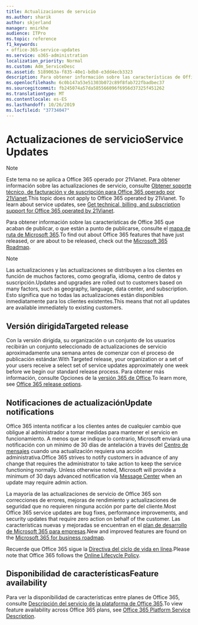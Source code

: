 ```yaml
---
title: Actualizaciones de servicio
ms.author: sharik
author: skjerland
manager: mnirkhe
audience: ITPro
ms.topic: reference
f1_keywords:
- office-365-service-updates
ms.service: o365-administration
localization_priority: Normal
ms.custom: Adm_ServiceDesc
ms.assetid: 5189063a-f835-40e1-bdb8-e3dd4ecb3323
description: Para obtener información sobre las características de Office 365 que acaban de publicar, o que están a punto de publicarse, consulte el mapa de ruta de Microsoft 365.
ms.openlocfilehash: 6c0b147a53e51303b072c89f8fab722fbadbec37
ms.sourcegitcommit: fb245074a57da585566096f6956d37325f451262
ms.translationtype: MT
ms.contentlocale: es-ES
ms.lasthandoff: 10/26/2019
ms.locfileid: "37734047"
---
```

# <a name="service-updates"></a><span data-ttu-id="95372-103">Actualizaciones de servicio</span><span class="sxs-lookup"><span data-stu-id="95372-103">Service Updates</span></span>

> [!NOTE]
> <span data-ttu-id="95372-p101">Este tema no se aplica a Office 365 operado por 21Vianet. Para obtener información sobre las actualizaciones de servicio, consulte [Obtener soporte técnico, de facturación y de suscripción para Office 365 operado por 21Vianet](https://go.microsoft.com/fwlink/?LinkID=733350&amp;clcid=0x409).</span><span class="sxs-lookup"><span data-stu-id="95372-p101">This topic does not apply to Office 365 operated by 21Vianet. To learn about service updates, see [Get technical, billing, and subscription support for Office 365 operated by 21Vianet](https://go.microsoft.com/fwlink/?LinkID=733350&amp;clcid=0x409).</span></span> 
  
<span data-ttu-id="95372-106">Para obtener información sobre las características de Office 365 que acaban de publicar, o que están a punto de publicarse, consulte el [mapa de ruta de Microsoft 365](https://go.microsoft.com/fwlink/?LinkId=509914).</span><span class="sxs-lookup"><span data-stu-id="95372-106">To find out about Office 365 features that have just released, or are about to be released, check out the [Microsoft 365 Roadmap](https://go.microsoft.com/fwlink/?LinkId=509914).</span></span>
  
> [!NOTE]
> <span data-ttu-id="95372-107">Las actualizaciones y las actualizaciones se distribuyen a los clientes en función de muchos factores, como geografía, idioma, centro de datos y suscripción.</span><span class="sxs-lookup"><span data-stu-id="95372-107">Updates and upgrades are rolled out to customers based on many factors, such as geography, language, data center, and subscription.</span></span> <span data-ttu-id="95372-108">Esto significa que no todas las actualizaciones están disponibles inmediatamente para los clientes existentes.</span><span class="sxs-lookup"><span data-stu-id="95372-108">This means that not all updates are available immediately to existing customers.</span></span> 
  
## <a name="targeted-release"></a><span data-ttu-id="95372-109">Versión dirigida</span><span class="sxs-lookup"><span data-stu-id="95372-109">Targeted release</span></span>

<span data-ttu-id="95372-110">Con la versión dirigida, su organización o un conjunto de los usuarios recibirán un conjunto seleccionado de actualizaciones de servicio aproximadamente una semana antes de comenzar con el proceso de publicación estándar.</span><span class="sxs-lookup"><span data-stu-id="95372-110">With Targeted release, your organization or a set of your users receive a select set of service updates approximately one week before we begin our standard release process.</span></span> <span data-ttu-id="95372-111">Para obtener más información, consulte Opciones de la [versión 365 de Office](https://docs.microsoft.com/office365/admin/manage/release-options-in-office-365?view=o365-worldwide).</span><span class="sxs-lookup"><span data-stu-id="95372-111">To learn more, see [Office 365 release options](https://docs.microsoft.com/office365/admin/manage/release-options-in-office-365?view=o365-worldwide).</span></span> 
  
## <a name="update-notifications"></a><span data-ttu-id="95372-112">Notificaciones de actualización</span><span class="sxs-lookup"><span data-stu-id="95372-112">Update notifications</span></span>

<span data-ttu-id="95372-p104">Office 365 intenta notificar a los clientes antes de cualquier cambio que obligue al administrador a tomar medidas para mantener el servicio en funcionamiento. A menos que se indique lo contrario, Microsoft enviará una notificación con un mínimo de 30 días de antelación a través del [Centro de mensajes](https://docs.microsoft.com/office365/admin/manage/message-center?view=o365-worldwide) cuando una actualización requiera una acción administrativa.</span><span class="sxs-lookup"><span data-stu-id="95372-p104">Office 365 strives to notify customers in advance of any change that requires the administrator to take action to keep the service functioning normally. Unless otherwise noted, Microsoft will provide a minimum of 30 days advanced notification via [Message Center](https://docs.microsoft.com/office365/admin/manage/message-center?view=o365-worldwide) when an update may require admin action.</span></span> 
  
<span data-ttu-id="95372-115">La mayoría de las actualizaciones de servicio de Office 365 son correcciones de errores, mejoras de rendimiento y actualizaciones de seguridad que no requieren ninguna acción por parte del cliente.</span><span class="sxs-lookup"><span data-stu-id="95372-115">Most Office 365 service updates are bug fixes, performance improvements, and security updates that require zero action on behalf of the customer.</span></span> <span data-ttu-id="95372-116">Las características nuevas y mejoradas se encuentran en el [plan de desarrollo de Microsoft 365 para empresas](https://roadmap.office.com/).</span><span class="sxs-lookup"><span data-stu-id="95372-116">New and improved features are found on the [Microsoft 365 for business roadmap](https://roadmap.office.com/).</span></span>
  
<span data-ttu-id="95372-117">Recuerde que Office 365 sigue la [Directiva del ciclo de vida en línea](https://support.microsoft.com/lifecycle#gp/osslpolicy).</span><span class="sxs-lookup"><span data-stu-id="95372-117">Please note that Office 365 follows the [Online Lifecycle Policy](https://support.microsoft.com/lifecycle#gp/osslpolicy).</span></span>
  
## <a name="feature-availability"></a><span data-ttu-id="95372-118">Disponibilidad de características</span><span class="sxs-lookup"><span data-stu-id="95372-118">Feature availability</span></span>

<span data-ttu-id="95372-119">Para ver la disponibilidad de características entre planes de Office 365, consulte [Descripción del servicio de la plataforma de Office 365](office-365-platform-service-description.md).</span><span class="sxs-lookup"><span data-stu-id="95372-119">To view feature availability across Office 365 plans, see [Office 365 Platform Service Description](office-365-platform-service-description.md).</span></span>
  

